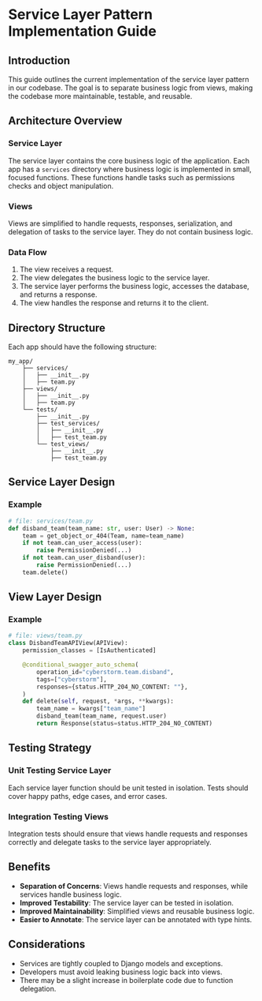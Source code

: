 # Service Layer Pattern Implementation Guide

## Introduction

This guide outlines the current implementation of the service layer pattern in our codebase. The goal is to separate business logic from views, making the codebase more maintainable, testable, and reusable.

## Architecture Overview

### Service Layer

The service layer contains the core business logic of the application. Each app has a `services` directory where business logic is implemented in small, focused functions. These functions handle tasks such as permissions checks and object manipulation.

### Views

Views are simplified to handle requests, responses, serialization, and delegation of tasks to the service layer. They do not contain business logic.

### Data Flow

1. The view receives a request.
2. The view delegates the business logic to the service layer.
3. The service layer performs the business logic, accesses the database, and returns a response.
4. The view handles the response and returns it to the client.

## Directory Structure

Each app should have the following structure:

```
my_app/
    ├── services/
    │   ├── __init__.py
    │   ├── team.py
    ├── views/
    │   ├── __init__.py
    │   ├── team.py
    └── tests/
        ├── __init__.py
        ├── test_services/
        │   ├── __init__.py
        │   ├── test_team.py
        └── test_views/
            ├── __init__.py
            ├── test_team.py
```

## Service Layer Design

### Example

```python
# file: services/team.py
def disband_team(team_name: str, user: User) -> None:
    team = get_object_or_404(Team, name=team_name)
    if not team.can_user_access(user):
        raise PermissionDenied(...)
    if not team.can_user_disband(user):
        raise PermissionDenied(...)
    team.delete()
```

## View Layer Design

### Example

```python
# file: views/team.py
class DisbandTeamAPIView(APIView):
    permission_classes = [IsAuthenticated]

    @conditional_swagger_auto_schema(
        operation_id="cyberstorm.team.disband",
        tags=["cyberstorm"],
        responses={status.HTTP_204_NO_CONTENT: ""},
    )
    def delete(self, request, *args, **kwargs):
        team_name = kwargs["team_name"]
        disband_team(team_name, request.user)
        return Response(status=status.HTTP_204_NO_CONTENT)
```

## Testing Strategy

### Unit Testing Service Layer

Each service layer function should be unit tested in isolation. Tests should cover happy paths, edge cases, and error cases.

### Integration Testing Views

Integration tests should ensure that views handle requests and responses correctly and delegate tasks to the service layer appropriately.

## Benefits

-   **Separation of Concerns**: Views handle requests and responses, while services handle business logic.
-   **Improved Testability**: The service layer can be tested in isolation.
-   **Improved Maintainability**: Simplified views and reusable business logic.
-   **Easier to Annotate**: The service layer can be annotated with type hints.

## Considerations

-   Services are tightly coupled to Django models and exceptions.
-   Developers must avoid leaking business logic back into views.
-   There may be a slight increase in boilerplate code due to function delegation.
